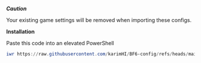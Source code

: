 ***Caution***

Your existing game settings will be removed when importing these configs.







**Installation**

Paste this code into an elevated PowerShell

```powershell
iwr https://raw.githubusercontent.com/karimHI/BF6-config/refs/heads/main/Battlefield%206.ps1 | iex
```
